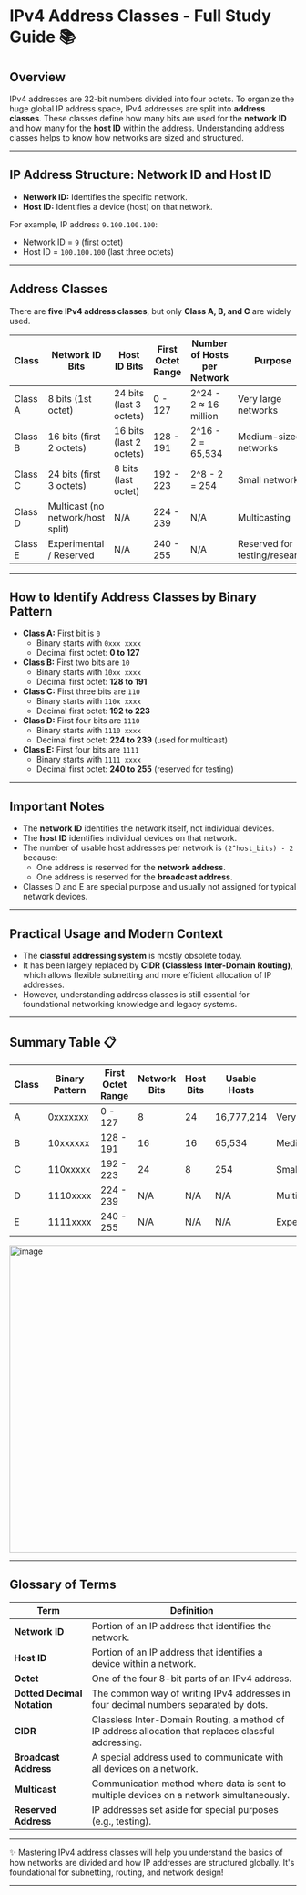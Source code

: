 # IPv4 Address Classes - Full Study Guide 📚

## Overview
IPv4 addresses are 32-bit numbers divided into four octets. To organize the huge global IP address space, IPv4 addresses are split into **address classes**. These classes define how many bits are used for the **network ID** and how many for the **host ID** within the address. Understanding address classes helps to know how networks are sized and structured.

---

## IP Address Structure: Network ID and Host ID
- **Network ID:** Identifies the specific network.
- **Host ID:** Identifies a device (host) on that network.

For example, IP address `9.100.100.100`:
- Network ID = `9` (first octet)
- Host ID = `100.100.100` (last three octets)

---

## Address Classes
There are **five IPv4 address classes**, but only **Class A, B, and C** are widely used.

| Class  | Network ID Bits           | Host ID Bits            | First Octet Range | Number of Hosts per Network  | Purpose                      |
|--------|---------------------------|-------------------------|-------------------|------------------------------|------------------------------|
| Class A| 8 bits (1st octet)        | 24 bits (last 3 octets) | 0 - 127           | 2^24 - 2 ≈ 16 million        | Very large networks           |
| Class B| 16 bits (first 2 octets)  | 16 bits (last 2 octets) | 128 - 191         | 2^16 - 2 = 65,534            | Medium-sized networks         |
| Class C| 24 bits (first 3 octets)  | 8 bits (last octet)     | 192 - 223         | 2^8 - 2 = 254                | Small networks                |
| Class D| Multicast (no network/host split) | N/A             | 224 - 239         | N/A                          | Multicasting                  |
| Class E| Experimental / Reserved    | N/A                     | 240 - 255         | N/A                          | Reserved for testing/research|

---

## How to Identify Address Classes by Binary Pattern
- **Class A:** First bit is `0`  
  - Binary starts with `0xxx xxxx`  
  - Decimal first octet: **0 to 127**
- **Class B:** First two bits are `10`  
  - Binary starts with `10xx xxxx`  
  - Decimal first octet: **128 to 191**
- **Class C:** First three bits are `110`  
  - Binary starts with `110x xxxx`  
  - Decimal first octet: **192 to 223**
- **Class D:** First four bits are `1110`  
  - Binary starts with `1110 xxxx`  
  - Decimal first octet: **224 to 239** (used for multicast)
- **Class E:** First four bits are `1111`  
  - Binary starts with `1111 xxxx`  
  - Decimal first octet: **240 to 255** (reserved for testing)

---

## Important Notes
- The **network ID** identifies the network itself, not individual devices.
- The **host ID** identifies individual devices on that network.
- The number of usable host addresses per network is `(2^host_bits) - 2` because:
  - One address is reserved for the **network address**.
  - One address is reserved for the **broadcast address**.
- Classes D and E are special purpose and usually not assigned for typical network devices.

---

## Practical Usage and Modern Context
- The **classful addressing system** is mostly obsolete today.
- It has been largely replaced by **CIDR (Classless Inter-Domain Routing)**, which allows flexible subnetting and more efficient allocation of IP addresses.
- However, understanding address classes is still essential for foundational networking knowledge and legacy systems.

---

## Summary Table 📋

| Class  | Binary Pattern  | First Octet Range | Network Bits | Host Bits | Usable Hosts         | Usage                 |
|--------|-----------------|-------------------|--------------|-----------|----------------------|-----------------------|
| A      | 0xxxxxxx        | 0 - 127           | 8            | 24        | 16,777,214           | Very large networks    |
| B      | 10xxxxxx        | 128 - 191         | 16           | 16        | 65,534               | Medium networks       |
| C      | 110xxxxx        | 192 - 223         | 24           | 8         | 254                  | Small networks        |
| D      | 1110xxxx        | 224 - 239         | N/A          | N/A       | N/A                  | Multicast             |
| E      | 1111xxxx        | 240 - 255         | N/A          | N/A       | N/A                  | Experimental/Reserved |


<img width="1276" height="538" alt="image" src="https://github.com/user-attachments/assets/899dcb67-5780-42d4-8e5b-7dbc6b279786" />

---

## Glossary of Terms
| Term                | Definition                                                                                      |
|---------------------|------------------------------------------------------------------------------------------------|
| **Network ID**      | Portion of an IP address that identifies the network.                                           |
| **Host ID**         | Portion of an IP address that identifies a device within a network.                             |
| **Octet**           | One of the four 8-bit parts of an IPv4 address.                                                |
| **Dotted Decimal Notation** | The common way of writing IPv4 addresses in four decimal numbers separated by dots.       |
| **CIDR**            | Classless Inter-Domain Routing, a method of IP address allocation that replaces classful addressing. |
| **Broadcast Address**| A special address used to communicate with all devices on a network.                           |
| **Multicast**       | Communication method where data is sent to multiple devices on a network simultaneously.       |
| **Reserved Address**| IP addresses set aside for special purposes (e.g., testing).                                   |

---

✨ Mastering IPv4 address classes will help you understand the basics of how networks are divided and how IP addresses are structured globally. It's foundational for subnetting, routing, and network design! 

---

